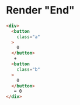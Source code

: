# Render "End"
```html
<div>
  <button
    class="a"
  >
    0
  </button>
   + 
  <button
    class="b"
  >
    0
  </button>
   = 0
</div>
```